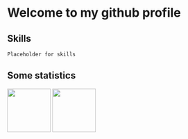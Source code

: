 # Welcome to my github profile

## Skills

```
Placeholder for skills
```

## Some statistics

<p align="left">
  <img height="100" src="https://github-readme-stats.vercel.app/api?username=xon-personal&theme=midnight-purple&show_icons=true&include_all_commits=true"/>
  <img height="100" src="https://github-readme-stats.vercel.app/api/top-langs/?username=xon-personal&layout=compact&theme=midnight-purple"/>
</p>
